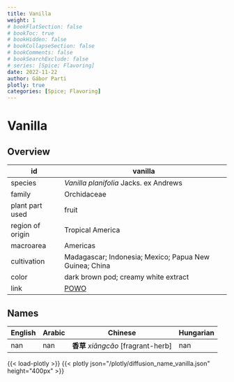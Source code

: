 ```yaml
---
title: Vanilla
weight: 1
# bookFlatSection: false
# bookToc: true
# bookHidden: false
# bookCollapseSection: false
# bookComments: false
# bookSearchExclude: false
# series: [Spice; Flavoring]
date: 2022-11-22
author: Gábor Parti
plotly: true
categories: [Spice; Flavoring]
---
```


# Vanilla

## Overview

|       id       |                        vanilla                       |
|----------------|------------------------------------------------------|
|     species    |        *Vanilla planifolia* Jacks. ex Andrews        |
|     family     |                      Orchidaceae                     |
| plant part used|                         fruit                        |
|region of origin|                   Tropical America                   |
|    macroarea   |                       Americas                       |
|   cultivation  |Madagascar; Indonesia; Mexico; Papua New Guinea; China|
|      color     |         dark brown pod; creamy white extract         |
|      link      |  [POWO](https://powo.science.kew.org/taxon/262578-2) |

## Names

|English|Arabic|             Chinese             |Hungarian|
|-------|------|---------------------------------|---------|
|  nan  |  nan |**香草** *xiāngcǎo* [fragrant-herb]|   nan   |

{{< load-plotly >}}
{{< plotly json="/plotly/diffusion_name_vanilla.json" height="400px" >}}